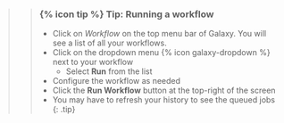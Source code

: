 >
>    > ### {% icon tip %} Tip: Running a workflow
>    > - Click on *Workflow* on the top menu bar of Galaxy. You will see a list of all your workflows.
>    > - Click on the dropdown menu {% icon galaxy-dropdown %} next to your workflow
>    >   - Select **Run** from the list
>    > - Configure the workflow as needed
>    > - Click the **Run Workflow** button at the top-right of the screen
>    > - You may have to refresh your history to see the queued jobs
>    {: .tip}
>